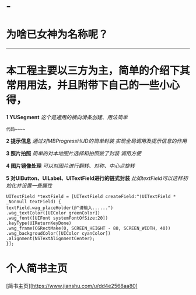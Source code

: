 # -

# 为啥已女神为名称呢？
<!--## 主要就是我的女神太美丽、太漂亮、太吸引人 以至于我的脑海里只剩下我的女神 -->
-------------

# 本工程主要以三方为主，简单的介绍下其常用用法，并且附带下自己的一些小心得，

**1 YUSegment**
*这个是通用的横向滑条创建、用法简单*
```
代码~~~~
```

**2 提示信息**
*通过对MBProgressHUD的简单封装 实现全局调用及提示信息的作用*

**3 照片拍照**
*简单的对本地图片选择和拍照做了封装 调用方便*

**4 图片镜像处理**
*可以对图片进行翻转、对称、中心点旋转*

**5 对UIButton、UILabel、UITextField进行的链式封装**
*比如textField可以这样初始化并设置一些属性*
```
UITextField *textField = [UITextField createField:^(UITextField * _Nonnull textField) {
textField.wag_placeHolder(@"请输入......")
.wag_textColor([UIColor greenColor])
.wag_font([UIFont systemFontOfSize:20])
.keyType(UIReturnKeyDone)
.wag_frame(CGRectMake(0, SCREEN_HEIGHT - 88, SCREEN_WIDTH, 40))
.wag_backgroudColor([UIColor cyanColor])
.alignment(NSTextAlignmentCenter);
}];
```


# 个人简书主页
[简书主页][https://www.jianshu.com/u/dd4e2568aa80]

